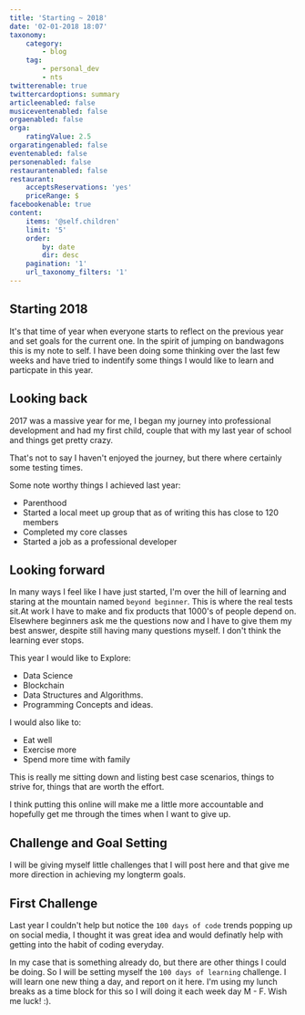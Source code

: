 ```yaml
---
title: 'Starting ~ 2018'
date: '02-01-2018 18:07'
taxonomy:
    category:
        - blog
    tag:
        - personal_dev
        - nts
twitterenable: true
twittercardoptions: summary
articleenabled: false
musiceventenabled: false
orgaenabled: false
orga:
    ratingValue: 2.5
orgaratingenabled: false
eventenabled: false
personenabled: false
restaurantenabled: false
restaurant:
    acceptsReservations: 'yes'
    priceRange: $
facebookenable: true
content:
    items: '@self.children'
    limit: '5'
    order:
        by: date
        dir: desc
    pagination: '1'
    url_taxonomy_filters: '1'
---
```


## Starting 2018

It's that time of year when everyone starts to reflect on the previous year and set goals for the current one. In the spirit of jumping on bandwagons this is my note to self. I have been doing some thinking over the last few weeks and have tried to indentify some things I would like to learn and particpate in this year.

## Looking back 

2017 was a massive year for me, I began my journey into professional development and had my first child, couple that with my last year of school and things get pretty crazy. 

That's not to say I haven't enjoyed the journey, but there where certainly some testing times.

Some note worthy things I achieved last year: 

* Parenthood
* Started a local meet up group that as of writing this has close to 120 members
* Completed my core classes
* Started a job as a professional developer

## Looking forward

In many ways I feel like I have just started, I'm over the hill of learning and staring at the mountain named `beyond beginner`. This is where the real tests sit.At work I have to make and fix products that 1000's of people depend on. Elsewhere beginners ask me the questions now and I have to give them my best answer, despite still having many questions myself. I don't think the learning ever stops.

This year I would like to Explore: 

* Data Science
* Blockchain
* Data Structures and Algorithms.
* Programming Concepts and ideas.

I would also like to: 

* Eat well
* Exercise more
* Spend more time with family

This is really me sitting down and listing best case scenarios, things to strive for, things that are worth the effort.

I think putting this online will make me a little more accountable and hopefully get me through the times when I want to give up.

## Challenge and Goal Setting

I will be giving myself little challenges that I will post here and that give me more direction in achieving my longterm goals.

## First Challenge

Last year I couldn't help but notice the `100 days of code` trends popping up on social media, I thought it was  great idea and would definatly help with getting into the habit of coding everyday.

In my case that is something already do, but there are other things I could be doing. So I will be setting myself the `100 days of learning` challenge. I will learn one new thing a day, and report on it here. I'm using my lunch breaks as a time block for this so I will doing it each week day M - F. Wish me luck! :).